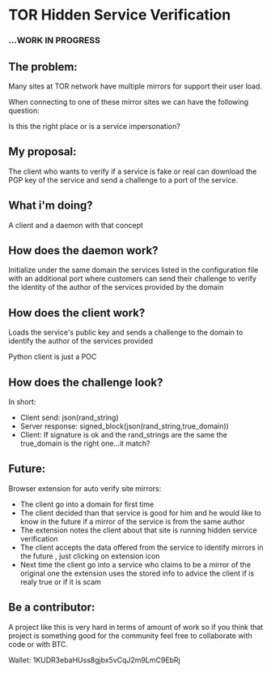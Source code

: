 # TOR Hidden Service Verification

### ...WORK IN PROGRESS

## The problem:

Many sites at TOR network have multiple mirrors for support their user load.

When connecting to one of these mirror sites we can have the following question:

Is this the right place or is a service impersonation?

## My proposal:

The client who wants to verify if a service is fake or real can download the PGP key of the service and send a challenge to a port of the service.

## What i'm doing?

A client and a daemon with that concept

## How does the daemon work?

Initialize under the same domain the services listed in the configuration file with an additional port where customers can send their challenge to verify the identity of the author of the services provided by the domain

## How does the client work?

Loads the service's public key and sends a challenge to the domain to identify the author of the services provided

Python client is just a POC

## How does the challenge look?

In short:

- Client send: json(rand_string)
- Server response: signed_block(json(rand_string,true_domain))
- Client: If signature is ok and the rand_strings are the same the true_domain is the right one...it match?

## Future:

Browser extension for auto verify site mirrors:

- The client go into a domain for first time
- The client decided than that service is good for him and he would like to know in the future if a mirror of the service is from the same author
- The extension notes the client about that site is running hidden service verification
- The client accepts the data offered from the service to identify mirrors in the future , just clicking on extension icon
- Next time the client go into a service who claims to be a mirror of the original one the extension uses the stored info to advice the client if is realy true or if it is scam

## Be a contributor:

A project like this is very hard in terms of amount of work so if you think that project is something good for the community feel free to collaborate with code or with BTC.

Wallet: 1KUDR3ebaHUss8gjbx5vCqJ2m9LmC9EbRj
